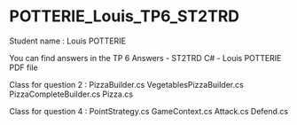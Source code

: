 # POTTERIE_Louis_TP6_ST2TRD

Student name : Louis POTTERIE

You can find answers in the TP 6 Answers - ST2TRD C# - Louis POTTERIE PDF file 

Class for question 2 : 
PizzaBuilder.cs
VegetablesPizzaBuilder.cs
PizzaCompleteBuilder.cs
Pizza.cs

Class for question 4 : 
PointStrategy.cs
GameContext.cs
Attack.cs
Defend.cs

